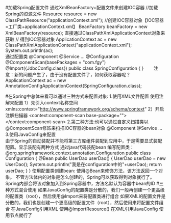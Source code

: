 #加载Spring配置文件
通过XmlBeanFactory+配置文件来创建IOC容器
   //加载Spring的资源文件
        Resource resource = new ClassPathResource("applicationContext.xml");
   //创建IOC容器对象【IOC容器=工厂类+applicationContext.xml】
        BeanFactory beanFactory = new XmlBeanFactory(resource);
直接通过ClassPathXmlApplicationContext对象来获取
        // 得到IOC容器对象
        ApplicationContext ac = new ClassPathXmlApplicationContext("applicationContext.xml");
        System.out.println(ac);  
通过配置类
@Component @Service ...
@Configuration
@ComponentScan(basePackages = "com.fgy")
@Import({JdbcConfig.class})
public class SpringConfiguration {
}
　　注意：新的问题产生了，由于没有配置文件了，如何获取容器呢？
ApplicationContext ac = new AnnotationConfigApplicationContext(SpringConfiguration.class);
        
#在Spring中总体来看可以通过三种方式来配置对象:
1.使用XML文件配置
 <bean id="user" class="User"/> 
使用注解来配置
1）先引入context名称空间
xmlns:context="http://www.springframework.org/schema/context"
2）开启注解扫描器
<context:component-scan base-package=""></context:component-scan>
2.第二种方法:也可以通过自定义扫描类以@CompoentScan修饰来扫描IOC容器的bean对象
@Component @Service ...
3.使用JavaConfig来配置  
由于Spring的自动装配并不能将第三方库组件装配到应用中，于是需要显式装配配置。显示装配有两种方式
通过java代码装配bean
编写配置类：
@org.springframework.context.annotation.Configuration
public class Configuration {
    @Bean
    public UserDao userDao() {
        UserDao userDao = new UserDao();
        System.out.println("我是在configuration中的"+userDao);
        return userDao;
    }
}
使用配置类创建bean:
使用@Bean来修饰方法，该方法返回一个对象。
不管方法体内的对象是怎么创建的，Spring可以获取得到对象就行了。
Spring内部会将该对象加入到Spring容器中，方法名默认为容器中bean的ID
#三种方式混合使用
如果JavaConfig的配置类是分散的，我们一般再创建一个更高级的配置类（root），然后使用@Import来将配置类进行组合
如果XML的配置文件是分散的，我们也是创建一个更高级的配置文件（root），然后使用来将配置文件组合
在JavaConfig引用XML
使用@ImportResource()
在XML引用JavaConfig
使用<bean>节点就行了

    


             